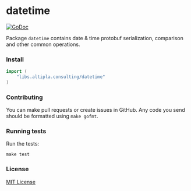 
# datetime

[![GoDoc](https://godoc.org/libs.altipla.consulting/datetime?status.svg)](https://godoc.org/libs.altipla.consulting/datetime)

Package `datetime` contains date & time protobuf serialization, comparison and other common operations.


### Install

```go
import (
	"libs.altipla.consulting/datetime"
)
```


### Contributing

You can make pull requests or create issues in GitHub. Any code you send should be formatted using ```make gofmt```.


### Running tests

Run the tests:

```shell
make test
```


### License

[MIT License](../LICENSE)
